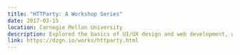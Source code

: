 ```yaml
---
title: "HTTParty: A Workshop Series"
date: 2017-03-15
location: Carnegie Mellon University
description: Explored the basics of UI/UX design and web development, with the Dzgn.IO team. Looking at the origins of the web and have to leverage constraint for your designs.
link: https://dzgn.io/works/httparty.html
---
```

